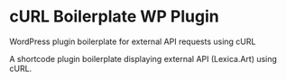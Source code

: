 # cURL Boilerplate WP Plugin
WordPress plugin boilerplate for external API requests using cURL

A shortcode plugin boilerplate displaying external API (Lexica.Art) using cURL.
